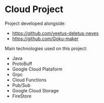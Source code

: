 # Cloud Project

Project developed alongside:
- https://github.com/yeetus-deletus-neves
- https://github.com/Goku-maker

Main technologies used on this project:
- Java
- ProtoBuff
- Google Cloud Plataform
- Grpc
- Cloud Functions
- Pub/Sub
- Google Cloud Storage
- FireStore